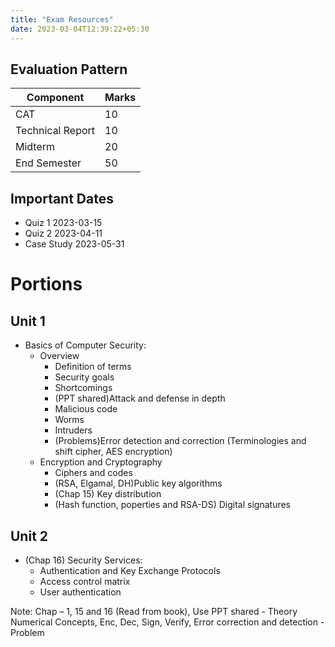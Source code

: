 ```yaml
---
title: "Exam Resources"
date: 2023-03-04T12:39:22+05:30
---
```


## Evaluation Pattern

| Component        | Marks |
|------------------|-------|
| CAT              | 10    |
| Technical Report | 10    |
| Midterm          | 20    |
| End Semester     | 50    |

## Important Dates

- Quiz 1
	2023-03-15
- Quiz 2
	 2023-04-11
- Case Study
	 2023-05-31

# Portions

## Unit 1

- Basics of Computer Security:
    - Overview
        - Definition of terms
        - Security goals
        - Shortcomings 
        - (PPT shared)Attack and defense in depth 
        - Malicious code 
        - Worms 
        - Intruders 
        - (Problems)Error detection and correction (Terminologies and shift cipher, AES encryption)
    - Encryption and Cryptography
        - Ciphers and codes
        - (RSA, Elgamal, DH)Public key algorithms
        - (Chap 15) Key distribution
        - (Hash function, poperties and RSA-DS) Digital signatures

## Unit 2

- (Chap 16) Security Services:
    - Authentication and Key Exchange Protocols
    -  Access control matrix 
    - User authentication 

Note: Chap – 1, 15 and 16 (Read from book), Use PPT shared - Theory Numerical
Concepts, Enc, Dec, Sign, Verify, Error correction and detection - Problem
